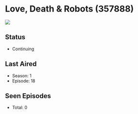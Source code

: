 # Love, Death & Robots (357888)

<img src="https://dg31sz3gwrwan.cloudfront.net/poster/357888/1339567-0-optimized.jpg" />

## Status
* Continuing
## Last Aired
* Season: 1
* Episode: 18
## Seen Episodes
* Total: 0
